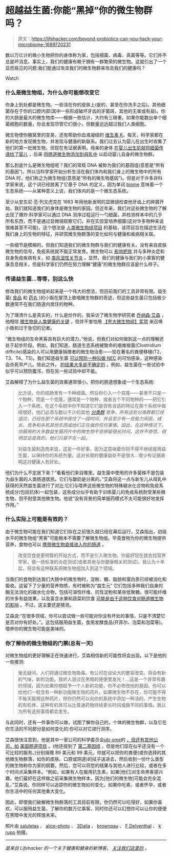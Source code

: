 # 超越益生菌:你能“黑掉”你的微生物群吗？

> 原文：<https://lifehacker.com/beyond-probiotics-can-you-hack-your-microbiome-1689720231>

数以万亿计的微小生物把你的身体称为家，包括细菌、病毒、真菌等等。它们并不总是坏消息，事实上，我们的健康有赖于拥有一群繁荣的微生物。这就引出了一个显而易见的问题:我们能通过攻击我们的微生物群来攻击我们的健康吗？

Watch

### 什么是微生物组，为什么你可能想改变它

你身上到处都是微生物。一些涂在你的皮肤上(是的，甚至在你洗手之后)。其他细菌存在于你的口腔内部(其中一些形成破坏牙齿的牙菌斑，其他的无害或有益)。你的大肠是最大的微生物库——根据一些估计，大约有三磅重。如果你能数出单个细菌细胞的数量，你会发现尽管它们很小，但数量远远超过我们人类细胞。

微生物使你腋窝里的变臭，还有帮助你血液凝结的 [维生素 K](http://umm.edu/health/medical/altmed/supplement/vitamin-k)。每天，科学家都在新的地方发现微生物，并发现与健康的新联系。我们过去认为婴儿在出生时收集了他们的第一批微生物，但现在有证据表明，母亲的身体 [在婴儿出生前就将细菌传递给了婴儿](http://www.nytimes.com/2013/08/29/science/human-microbiome-may-be-seeded-before-birth.html) ，后来 [将肠道微生物添加到母乳中](http://www.doublexscience.org/secret-ingredient-breast-milk/) 以启动婴儿自身的微生物群。

那么到底什么是微生物组呢？我们的常规 DNA 被称为我们的基因组(意思是“所有的基因”)，所以当科学家开始分析生活在我们体内和我们身上的微生物中的所有 DNA 时，他们称之为微生物组(意思是“所有的微生物基因”)。但是对于许多非科学家来说，这个词已经脱离了它基于 DNA 的定义，因为单词 [biome](http://en.wikipedia.org/wiki/Biome) 意味着一个生态系统——从某种意义上说，我们体内的是一个微生态系统。

至少从安东尼·范·列文虎克在 1683 年用他新发明的显微镜检查他牙齿上的碎屑开始，我们就知道我们的身体是微生物的家园。但近年来，我们对这些微生物的了解出现了爆炸:科学家可以通过 DNA 测序过程运行一勺细菌，并检测样本中的几乎所有东西，而不是通过显微镜观察它们，并在实验室培养细菌(这对许多物种来说很难甚至不可能)。这个想法是 [人类微生物组项目](http://en.wikipedia.org/wiki/Human_Microbiome_Project) 的基础，该项目旨在描述生活在我们身上的生物的特征，并研究微生物群落的变化如何与健康和疾病相关联。

一些细节是模糊的，但我们知道我们的微生物群与我们的健康有关。没有来自皮肤微生物的信号，免疫系统就不能正常发育。微生物可以 [影响肥胖](http://www.the-scientist.com/?articles.view/articleNo/37367/title/Obesity-via-Microbe-Transplants/) 并与多种炎症和自身免疫疾病有关，如 [类风湿性关节炎](http://www.wired.com/2013/11/gut-bacteria-arthritis/) 。显然，我们的健康与我们的小乘客的健康息息相关，但是科学家们仍然在努力理解“健康”的微生物群应该是什么样子。

### 传递益生菌...等等，别这么快

修改我们的微生物组听起来是一个伟大的想法，但目前我们的工具非常有限。益生菌( [食品](http://activia.us.com/) 和 [药丸](https://labdoor.com/rankings/probiotics) )的小贩在屋顶上歌唱微生物群的奇迹，但这些益生菌只包括极少数通常不在我们肠道内居住的物种。

为了理清什么是真实的，什么是炒作的，我采访了微生物学研究者 [乔纳森·艾森](https://phylogenomics.wordpress.com/people/) ，他相信 [微生物是人类健康的关键](http://www.ted.com/talks/jonathan_eisen_meet_your_microbes?language=en) ，但并不害怕用 [【夸大微生物组】奖项](http://phylogenomics.blogspot.com/p/blog-page.html) 来召唤小贩和过于急切的记者。

“微生物组的生命黑客具有巨大的潜力，”他说，但我们对如何做到这一点的理解还处于起步阶段。例如，我们知道，肠道生态系统被致命的艰难梭菌(Clostridium difficile)感染的人可以用健康捐赠者的微生物治愈——现在著名的粪便移植(T2、T3、T4、T5)。我们知道益生菌 [可以预防一种叫做 NEC](http://www.ncbi.nlm.nih.gov/pubmed/24723255) 的可怕感染，这种感染会杀死早产儿。除此之外， [的结果大多是不确定的](http://www.cochrane.org/search/site/probiotics) 。例如，益生菌在一些试验中似乎可以预防腹泻，但在另一些试验中却不能。

艾森解释了为什么益生菌的效果通常很小。把你的肠道想象成一个生态系统:

> 比方说，你的结肠里有一千种细菌。然后你引入一个克隆——甚至不只是一个物种，而是一个克隆，通常是一个物种，或者五个不同物种的——把它引入一个系统，在这个系统中你不知道它们是否有合适的特征在那个系统中做得很好。他们必须与数以千计的其他 [*分类群*](http://en.wikipedia.org/wiki/Taxon) *竞争，所有这些分类群都已经适应，已经在那个系统中居住了一段时间，并且至少有一些能力闲逛、成长、竞争和杀死其他东西或他们正在做的任何事情。因此，在这种情况下，你服用的大多数益生菌药片中的微生物不会停留很长时间，这并不奇怪。很明显这是真的。他们只是不在一起。*
> 
> 对益生菌制造商来说，这是一件好事，因为这意味着你将不得不继续服用益生菌，以保持你的系统剂量。这对长期的健康益处不是很大...很少有证据表明这对健康人有好处。

他们为什么不定居下来？“看看他们来自哪里。益生菌中使用的许多菌株不是包装为益生菌的人类肠道居民。它们与酸奶是分离的。”艾森将这一点与新生儿从母乳中获得的天然益生菌进行了对比:它们与喂养这些微生物的特殊碳水化合物和免疫系统成分(包括抗体)一起包装，这些成分似乎有助于训练婴儿的免疫系统耐受某些微生物，但不耐受其他微生物。他说“没有背景的简单服药模式不太可能很好地发挥作用。”

### 什么实际上可能是有效的？

由于微生物可能在我们知道它们存在之前很久就已经在幕后运行，艾森指出，初级水平的微生物组“黑客”可能根本不需要了解微生物组。毕竟食物为你的微生物提供营养，食物也可以 [携带微生物直接进入你的肠道](https://peerj.com/articles/659/) 。

> 改变饮食是更明智的开始方式，而不是引入微生物。你最好现在就去找营养学家，做一些标准的炎症测试(或者其他与你健康相关的测试)。我认为十年后，将会有这种联系把微生物组加入到这个领域。

当我们的食物到达我们大肠中的微生物时，淀粉、糖、脂肪和蛋白质已经被消化和吸收。这留下了少量的营养物质，有时被称为“益生元” 它们包括多种我们自身的酶无法消化的碳水化合物，包括可溶性纤维、抗性淀粉和某些低聚糖。很可能纤维的许多有益效果，以及富含水果和蔬菜的饮食 [可能是由于这种饮食对肠道微生物的影响](http://authoritynutrition.com/why-is-fiber-good-for-you/) 。不过，这主要还是猜测。

艾森说:“在很多领域，你可以尝试做一些可能对你没有坏处的事情，只是不清楚它是否对你有好处。”。这包括服用益生菌，食用发酵食品(开菲尔、泡菜和泡菜等)。喂养你的微生物可能是美味的。

### 你了解你的微生物组的门票(总有一天)

对微生物组的更好理解正在快速进行，艾森相信新的可能性将会出现。以下是他的一些推测:

> 毫无疑问，人们将通过微生物吸毒。有公司在谈论大的整容改变。将会有新的气味，新的功能。我听人说过在黑暗的便便里发光！…这是一个非常有趣的领域，因为如果你想赋予一个人新的功能，你不必修改他的基因。你可以给他们一粒含有一种新功能微生物的药片。如果微生物不存在，你可能不得不每天服用这种药片，但你仍然可以向你的系统中添加一种活的、产生生物的有机体，这种有机体可以比普通药物持续更长时间或做不同的事情。我认为所有这些事情都会发生。

与此同时，还有一件事你可以做，试图了解你自己的，个体的微生物群，以及它在你生活的不同部分是如何变化的:你可以对它进行测序。

艾森很快注意到，他是其中一家公司的科学委员会[ubi ome](http://ubiome.com/)的 [，但还有其他公司，如](http://ubiome.com/pages/team) [美国肠道项目](http://humanfoodproject.com/americangut/) 。(他还提到了 [第二基因组](http://www.secondgenome.com/) ，但是他们现在似乎还没有一个可比较的服务。)分别捐赠 89 美元和 99 美元，你就可以把你的粪便(或你选择的其他微生物群落，如你的皮肤、口腔或阴道)的拭子送进去，然后收到一份什么类型的微生物称你为家的纲要。然后，您可以将您的结果与其他人进行比较，或者在多个时间点采集样本。“例如，如果有人在服用抗生素，如果[他们]对生命黑客感兴趣，他们最好在这样做之前采集微生物样本，因为[他们的微生物]可能会完全混乱，”艾森说。你同样可以追踪你的微生物如何变化，如果你吃素，或者怀孕，或者你生活中的任何其他重大变化。

因此，即使我们破解微生物群落的工具目前有限，你仍然可以吃得好，如果你喜欢，可以服用益生菌，了解你的数万亿乘客，同时你还可以幻想你可以让你的便便在黑暗中发光的辉煌未来。

照片由 [saluletas](http://www.shutterstock.com/pic-195656144/stock-photo-close-up-of-old-rusty-broken-door-lock-on-man-hand-outdoor.html?src=id&ws=1) 、 [alice-photo](http://www.shutterstock.com/pic-142445545/stock-photo-half-open-door-of-a-bedroom.html?src=id&ws=1) 、 [3Dalia](http://www.shutterstock.com/pic-196400357/stock-photo--d-render-of-a-germ-bacteria-under-microscope.html?src=Egyc-wE37IxW8O81dXvmmQ-1-7&ws=1) 、 [brownpau](https://www.flickr.com/photos/brownpau/8708427874) 、 [F Delventhal](https://www.flickr.com/photos/krossbow/5921861112) 、 [k rupp](https://www.flickr.com/photos/krupptastic/4738992473/) 拍摄。

* * *

[](http://vitals.lifehacker.com/)**是来自 Lifehacker 的一个关于健康和健身的新博客。* [*关注我们这里的*](https://twitter.com/VitalsLH) *。**